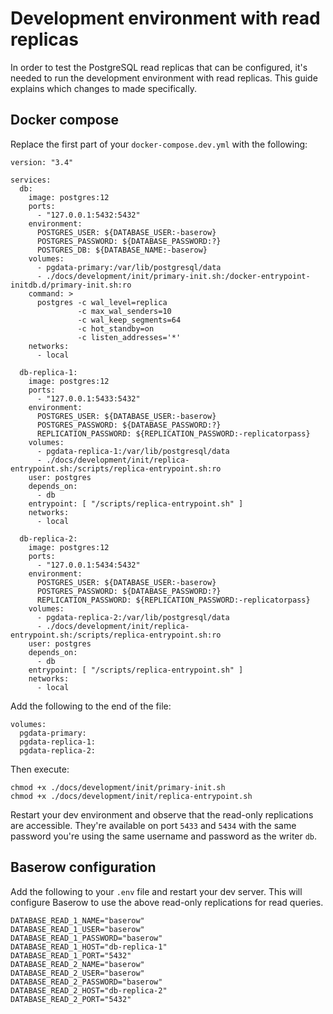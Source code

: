 # Development environment with read replicas

In order to test the PostgreSQL read replicas that can be configured, it's needed to
run the development environment with read replicas. This guide explains which changes
to made specifically.

## Docker compose

Replace the first part of your `docker-compose.dev.yml` with the following:

```
version: "3.4"

services:
  db:
    image: postgres:12
    ports:
      - "127.0.0.1:5432:5432"
    environment:
      POSTGRES_USER: ${DATABASE_USER:-baserow}
      POSTGRES_PASSWORD: ${DATABASE_PASSWORD:?}
      POSTGRES_DB: ${DATABASE_NAME:-baserow}
    volumes:
      - pgdata-primary:/var/lib/postgresql/data
      - ./docs/development/init/primary-init.sh:/docker-entrypoint-initdb.d/primary-init.sh:ro
    command: >
      postgres -c wal_level=replica
               -c max_wal_senders=10
               -c wal_keep_segments=64
               -c hot_standby=on
               -c listen_addresses='*'
    networks:
      - local

  db-replica-1:
    image: postgres:12
    ports:
      - "127.0.0.1:5433:5432"
    environment:
      POSTGRES_USER: ${DATABASE_USER:-baserow}
      POSTGRES_PASSWORD: ${DATABASE_PASSWORD:?}
      REPLICATION_PASSWORD: ${REPLICATION_PASSWORD:-replicatorpass}
    volumes:
      - pgdata-replica-1:/var/lib/postgresql/data
      - ./docs/development/init/replica-entrypoint.sh:/scripts/replica-entrypoint.sh:ro
    user: postgres
    depends_on:
      - db
    entrypoint: [ "/scripts/replica-entrypoint.sh" ]
    networks:
      - local

  db-replica-2:
    image: postgres:12
    ports:
      - "127.0.0.1:5434:5432"
    environment:
      POSTGRES_USER: ${DATABASE_USER:-baserow}
      POSTGRES_PASSWORD: ${DATABASE_PASSWORD:?}
      REPLICATION_PASSWORD: ${REPLICATION_PASSWORD:-replicatorpass}
    volumes:
      - pgdata-replica-2:/var/lib/postgresql/data
      - ./docs/development/init/replica-entrypoint.sh:/scripts/replica-entrypoint.sh:ro
    user: postgres
    depends_on:
      - db
    entrypoint: [ "/scripts/replica-entrypoint.sh" ]
    networks:
      - local
```

Add the following to the end of the file:

```
volumes:
  pgdata-primary:
  pgdata-replica-1:
  pgdata-replica-2:
```

Then execute:

```
chmod +x ./docs/development/init/primary-init.sh
chmod +x ./docs/development/init/replica-entrypoint.sh
```

Restart your dev environment and observe that the read-only replications are accessible.
They're available on port `5433` and `5434` with the same password you're using the
same username and password as the writer `db`.

## Baserow configuration

Add the following to your `.env` file and restart your dev server. This will configure
Baserow to use the above read-only replications for read queries.

```
DATABASE_READ_1_NAME="baserow"
DATABASE_READ_1_USER="baserow"
DATABASE_READ_1_PASSWORD="baserow"
DATABASE_READ_1_HOST="db-replica-1"
DATABASE_READ_1_PORT="5432"
DATABASE_READ_2_NAME="baserow"
DATABASE_READ_2_USER="baserow"
DATABASE_READ_2_PASSWORD="baserow"
DATABASE_READ_2_HOST="db-replica-2"
DATABASE_READ_2_PORT="5432"
```

